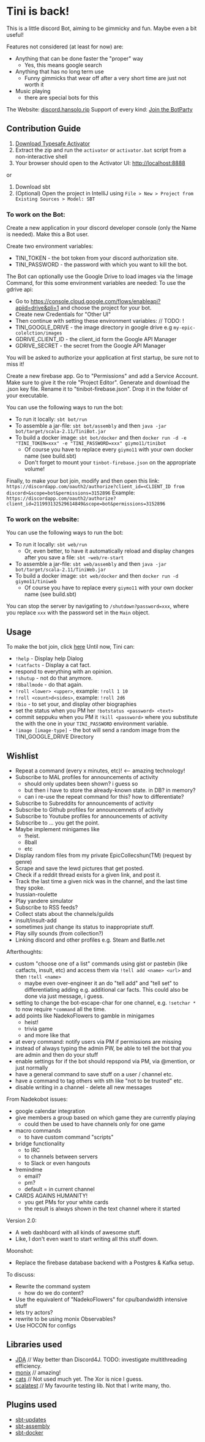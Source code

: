   
Tini is back!
==================

This is a little discord Bot, aiming to be gimmicky and fun. Maybe even a bit useful!

Features not considered (at least for now) are:
* Anything that can be done faster the "proper" way
  - Yes, this means google search
* Anything that has no long term use
  - Funny gimmicks that wear off after a very short time are just not worth it
* Music playing 
  - there are special bots for this

The Website: [discord.hansolo.rip](https://discord.hansolo.rip)
Support of every kind: [Join the BotParty](https://discord.gg/xXGSbrs)

Contribution Guide
-----------------

1. [Download Typesafe Activator](http://typesafe.com/platform/getstarted)
2. Extract the zip and run the `activator` or `activator.bat` script from a non-interactive shell
3. Your browser should open to the Activator UI: [http://localhost:8888](http://localhost:8888)

or

1. Download sbt
2. (Optional) Open the project in IntelliJ using `File > New > Project from Existing Sources > Model: SBT`

### To work on the Bot:

Create a new application in your discord developer console (only the Name is needed).
Make this a Bot user.

Create two environment variables:
* TINI_TOKEN - the bot token from your discord authorization site.
* TINI_PASSWORD - the password with which you want to kill the bot.

The Bot can optionally use the Google Drive to load images via the !image Command, for this some environment variables are needed:
To use the gdrive api:
* Go to https://console.cloud.google.com/flows/enableapi?apiid=drive&pli=1 and choose the project for your bot.
* Create new Credentials for "Other UI"
* Then continue with setting these environment variables: // TODO: !
* TINI_GOOGLE_DRIVE - the image directory in google drive e.g `my-epic-colelction/images`
* GDRIVE_CLIENT_ID - the client_id form the Google API Manager
* GDRIVE_SECRET - the secret from the Google API Manager

You will be asked to authorize your application at first startup, be sure not to miss it!

Create a new firebase app. 
Go to "Permissions" and add a Service Account. 
Make sure to give it the role "Project Editor". 
Generate and download the .json key file. 
Rename it to "tinibot-firebase.json". 
Drop it in the folder of your executable.

You can use the following ways to run the bot:
* To run it locally: `sbt bot/run`
* To assemble a jar-file: `sbt bot/assembly` and then `java -jar bot/target/scala-2.11/TiniBot.jar`
* To build a docker image: `sbt bot/docker` and then `docker run -d -e "TINI_TOKEN=xxx" -e "TINI_PASSWORD=xxx" giymo11/tinibot`
  - Of course you have to replace every `giymo11` with your own docker name (see build.sbt)
  - Don't forget to mount your `tinbot-firebase.json` on the appropriate volume!
  
Finally, to make your bot join, modify and then open this link: `https://discordapp.com/oauth2/authorize?client_id=<CLIENT_ID from discord>&scope=bot&permissions=3152896`
Example: `https://discordapp.com/oauth2/authorize?client_id=211993132529614849&scope=bot&permissions=3152896`

### To work on the website:
You can use the following ways to run the bot:
* To run it locally: `sbt web/run`
  - Or, even better, to have it automatically reload and display changes after you save a file: `sbt ~web/re-start`
* To assemble a jar-file: `sbt web/assembly` and then `java -jar bot/target/scala-2.11/TiniWeb.jar`
* To build a docker image: `sbt web/docker` and then `docker run -d giymo11/tiniweb`
  - Of course you have to replace every `giymo11` with your own docker name (see build.sbt)
  
You can stop the server by navigating to `/shutdown?password=xxx`, where you replace `xxx` with the password set in the `Main` object.

Usage
-----------------

To make the bot join, click [here](https://discordapp.com/oauth2/authorize?client_id=211993132529614849&scope=bot&permissions=3152896)
Until now, Tini can:
* `!help` - Display help Dialog
* `!catfacts` - Display a cat fact.
* respond to everything with an opinion.
* `!shutup` - not do that anymore.
* `!8ballmode` - do that again.
* `!roll <lower> <upper>`, example: `!roll 1 10`
* `!roll <count>d<sides>`, example: `!roll 2d6`
* `!bio` - to set your, and display other biographies
* set the status when you PM her `!botstatus <password> <text>`
* commit seppuku when you PM it `!kill <password>` where you substitute the <password> with the one in your `TINI_PASSWORD` environment variable.
* `!image [image-type]` - the bot will send a random image from the TINI_GOOGLE_DRIVE Directory

Wishlist
-----------------

* Repeat a command (every x minutes, etc)! <-- amazing technology!
* Subscribe to MAL profiles for announcements of activity
  - should only updates been shown? i guess so
  - but then i have to store the already-known state. in DB? in memory?
  - can i re-use the repeat command for this? how to differentiate?
* Subscribe to Subreddits for announcements of activity
* Subscribe to Github profiles for announcemnets of activity
* Subscribe to Youtube profiles for announcements of activity
* Subscribe to ... you get the point.
* Maybe implement minigames like 
  - !heist.
  - 8ball
  - etc
* Display random files from my private EpicCollecshun(TM) (request by genre)
* Scrape and save the lewd pictures that get posted.
* Check if a reddit thread exists for a given link, and post it.
* Track the last time a given nick was in the channel, and the last time they spoke.
* !russian-roulette
* Play yandere simulator
* Subscribe to RSS feeds?
* Collect stats about the channels/guilds
* insult/insult-add
* sometimes just change its status to inappropriate stuff.
* Play silly sounds (from collection?)
* Linking discord and other profiles e.g. Steam and Batlle.net

Afterthoughts:
* custom "choose one of a list" commands using gist or pastebin (like catfacts, insult, etc) and access them via `!tell add <name> <url>` and then  `!tell <name>`
  - maybe even over-engineer it an do "tell add" and "tell set" to differentiating adding e.g. additional car facts. This could also be done via just message, i guess.
* setting to change the bot-escape-char for one channel, e.g. `!setchar *` to now require `*command` all the time.
* add points like NadekoFlowers to gamble in minigames
  - heist!
  - trivia game
  - and more like that
* at every command: notify users via PM if permissions are missing
* instead of always typing the admin PW, be able to tell the bot that you are admin and then do your stuff
* enable settings for if the bot should repspond via PM, via @mention, or just normally
* have a general command to save stuff on a user / channel etc.
* have a command to tag others with sth like "not to be trusted" etc.
* disable writing in a channel - delete all new messages

From Nadekobot issues:
* google calendar integration
* give members a group based on which game they are currently playing
  - could then be used to have channels only for one game
* macro commands
  - to have custom command "scripts"
* bridge functionality
  - to IRC
  - to channels between servers
  - to Slack or even hangouts
* !remindme
  - email?
  - pm?
  - default = in current channel
* CARDS AGAINS HUMANITY! 
  - you get PMs for your white cards
  - the result is always shown in the text channel where it started


Version 2.0:
* A web dashboard with all kinds of awesome stuff.
* Like, I don't even want to start writing all this stuff down.

Moonshot:
* Replace the firebase database backend with a Postgres & Kafka setup.


To discuss:
* Rewrite the command system
  - how do we do content?
* Use the equivalent of "NadekoFlowers" for cpu/bandwidth intensive stuff
* lets try actors?
* rewrite to be using monix Observables?
* Use HOCON for configs

Libraries used
-----------------

* [JDA](https://github.com/DV8FromTheWorld/JDA) // Way better than Discord4J. TODO: investigate multithreading efficiency.
* [monix](https://github.com/monixio/monix) // amazing! 
* [cats](https://github.com/typelevel/cats/) // Not used much yet. The Xor is nice I guess.
* [scalatest](https://github.com/scalatest/scalatest) // My favourite testing lib. Not that I write many, tho.


Plugins used
-----------------

* [sbt-updates](https://github.com/rtimush/sbt-updates)
* [sbt-assembly](https://github.com/sbt/sbt-assembly)
* [sbt-docker](https://github.com/marcuslonnberg/sbt-docker)